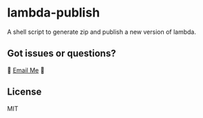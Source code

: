 # lambda-publish
A shell script to generate zip and publish a new version of lambda.

## Got issues or questions?

:wave: [Email Me](mailto:oketunjifinbarrs@gmail.com)
:panda_face:

## License 

MIT
